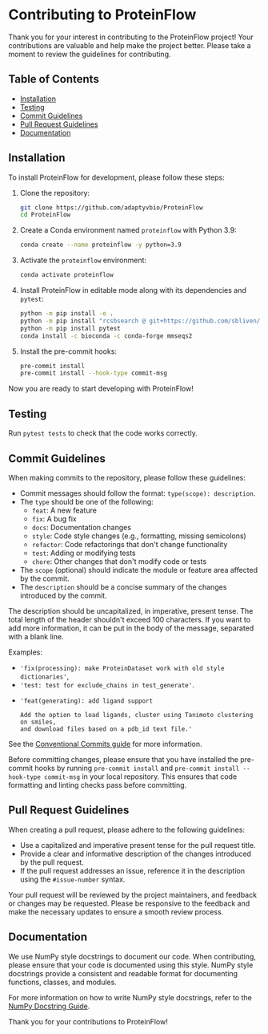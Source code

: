 # Contributing to ProteinFlow

Thank you for your interest in contributing to the ProteinFlow project! Your contributions are valuable and help make the project better. Please take a moment to review the guidelines for contributing.

## Table of Contents

- [Installation](#installation)
- [Testing](#testing)
- [Commit Guidelines](#commit-guidelines)
- [Pull Request Guidelines](#pull-request-guidelines)
- [Documentation](#documentation)

## Installation

To install ProteinFlow for development, please follow these steps:

1. Clone the repository:
    
    ```bash
    git clone https://github.com/adaptyvbio/ProteinFlow
    cd ProteinFlow
    ```
    
2. Create a Conda environment named `proteinflow` with Python 3.9:
    
    ```bash
    conda create --name proteinflow -y python=3.9
    ```
    
3. Activate the `proteinflow` environment:
    
    ```bash
    conda activate proteinflow
    ```
    
4. Install ProteinFlow in editable mode along with its dependencies and `pytest`:
    
    ```bash
    python -m pip install -e .
    python -m pip install "rcsbsearch @ git+https://github.com/sbliven/rcsbsearch@dbdfe3880cc88b0ce57163987db613d579400c8e"
    python -m pip install pytest
    conda install -c bioconda -c conda-forge mmseqs2
    ```
    
5. Install the pre-commit hooks:
    
    ```bash
    pre-commit install
    pre-commit install --hook-type commit-msg
    ```

Now you are ready to start developing with ProteinFlow!

## Testing

Run `pytest tests` to check that the code works correctly.

## Commit Guidelines

When making commits to the repository, please follow these guidelines:

- Commit messages should follow the format: `type(scope): description`.
- The `type` should be one of the following:
    - `feat`: A new feature
    - `fix`: A bug fix
    - `docs`: Documentation changes
    - `style`: Code style changes (e.g., formatting, missing semicolons)
    - `refactor`: Code refactorings that don't change functionality
    - `test`: Adding or modifying tests
    - `chore`: Other changes that don't modify code or tests
- The `scope` (optional) should indicate the module or feature area affected by the commit.
- The `description` should be a concise summary of the changes introduced by the commit.

The description should be uncapitalized, in imperative, present tense. The total length of the header shouldn't exceed 100 characters. If you want to add more information, it can be put in the body of the message, separated with a blank line.

Examples: 
- `'fix(processing): make ProteinDataset work with old style dictionaries'`,
- `'test: test for exclude_chains in test_generate'`.
- ```
  'feat(generating): add ligand support

  Add the option to load ligands, cluster using Tanimoto clustering on smiles, 
  and download files based on a pdb_id text file.'
  ```

See the [Conventional Commits guide](https://www.conventionalcommits.org/en/v1.0.0/) for more information.

Before committing changes, please ensure that you have installed the pre-commit hooks by running `pre-commit install` and `pre-commit install --hook-type commit-msg` in your local repository. This ensures that code formatting and linting checks pass before committing.

## Pull Request Guidelines

When creating a pull request, please adhere to the following guidelines:

- Use a capitalized and imperative present tense for the pull request title.
- Provide a clear and informative description of the changes introduced by the pull request.
- If the pull request addresses an issue, reference it in the description using the `#issue-number` syntax.

Your pull request will be reviewed by the project maintainers, and feedback or changes may be requested. Please be responsive to the feedback and make the necessary updates to ensure a smooth review process.

## Documentation

We use NumPy style docstrings to document our code. When contributing, please ensure that your code is documented using this style. NumPy style docstrings provide a consistent and readable format for documenting functions, classes, and modules.

For more information on how to write NumPy style docstrings, refer to the [NumPy Docstring Guide](https://numpydoc.readthedocs.io/en/latest/format.html).

Thank you for your contributions to ProteinFlow!
